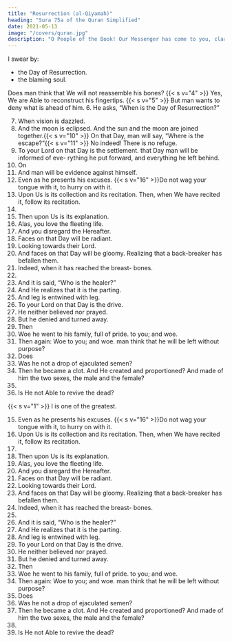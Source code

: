 ```yaml
---
title: "Resurrection (al-Qiyamah)"
heading: "Sura 75a of the Quran Simplified"
date: 2021-05-13
image: "/covers/quran.jpg"
description: "O People of the Book! Our Messenger has come to you, clarifying for you much of what you kept hidden of the Book, and overlooking much. A light from Allah has come to you, and a clear Book."
---
```



I swear by:
- the Day of Resurrection.
- the blaming soul.

Does man think that We will not reassemble his bones?
{{< s v="4" >}}  Yes, We are Able to reconstruct his fingertips.
{{< s v="5" >}}  But man wants to deny what is ahead of him.
6. He asks, “When is the Day of Resurrection?”

7. When vision is dazzled.
8. And the moon is eclipsed.
And the sun and the moon are joined together.{{< s v="10" >}}  On that Day, man will say, “Where is the
escape?”{{< s v="11" >}}  No indeed! There is no refuge.
12. To your
Lord on that Day is the settlement.
that Day man will be informed of eve-
rything he put forward, and everything he left
behind.
13. On
14. And man will be evidence against himself.
15. Even as he presents his excuses.
{{< s v="16" >}}Do not wag your tongue with it, to hurry
on with it.
17. Upon
Us is its collection and its recitation.
Then, when We have recited it, follow its
recitation.
18.
19. Then upon Us is its explanation.
20. Alas, you love the fleeting life.
21. And
you disregard the Hereafter.
22. Faces
on that Day will be radiant.
23. Looking
towards their Lord.
24. And
faces on that Day will be gloomy.
Realizing that a back-breaker has befallen
them.
26. Indeed, when it has reached the breast-
bones.
25.
27. And it is said, “Who is the healer?”
28. And He realizes that it is the parting.
29. And leg is entwined with leg.
30. To your Lord on that Day is the drive.
31. He neither believed nor prayed.
32. But
he denied and turned away.
33. Then
34. Woe
he went to his family, full of pride.
to you; and woe.
35. Then
again: Woe to you; and woe.
man think that he will be left without
purpose?
36. Does
37. Was
he not a drop of ejaculated semen?
38. Then he became a clot. And He created and
proportioned?
And made of him the two sexes, the male
and the female?
39.
40. Is He not Able to revive the dead?



{{< s v="1" >}}  I
is one of the greatest.

15. Even
as he presents his excuses.
{{< s v="16" >}}Do not wag your tongue with it, to hurry
on with it.
17. Upon
Us is its collection and its recitation.
Then, when We have recited it, follow its
recitation.
18.
19. Then upon Us is its explanation.
20. Alas, you love the fleeting life.
21. And
you disregard the Hereafter.
22. Faces
on that Day will be radiant.
23. Looking
towards their Lord.
24. And
faces on that Day will be gloomy.
Realizing that a back-breaker has befallen
them.
26. Indeed, when it has reached the breast-
bones.
25.
27. And it is said, “Who is the healer?”
28. And He realizes that it is the parting.
29. And leg is entwined with leg.
30. To your Lord on that Day is the drive.
31. He neither believed nor prayed.
32. But
he denied and turned away.
33. Then
34. Woe
he went to his family, full of pride.
to you; and woe.
35. Then
again: Woe to you; and woe.
man think that he will be left without
purpose?
36. Does
37. Was
he not a drop of ejaculated semen?
38. Then he became a clot. And He created and
proportioned?
And made of him the two sexes, the male
and the female?
39.
40. Is
He not Able to revive the dead?
